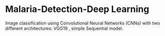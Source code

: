 # Malaria-Detection-Deep Learning
Image classification using Convolutional Neural Networks (CNNs) with two different architectures: VGG19 , simple Sequential model.
